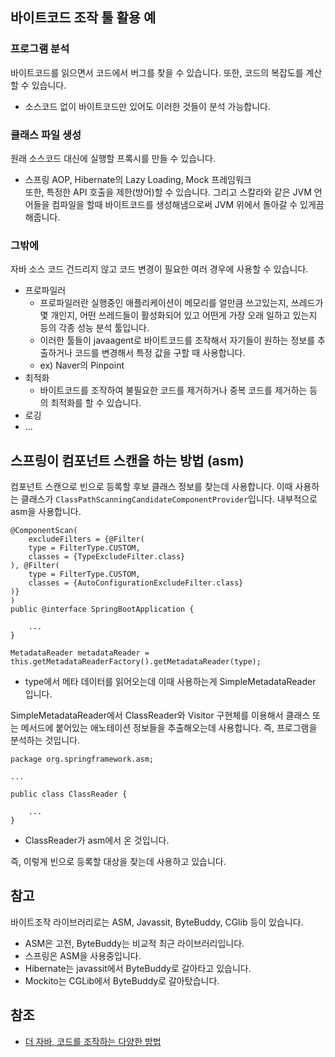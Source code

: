 ## 바이트코드 조작 툴 활용 예
### 프로그램 분석
바이트코드를 읽으면서 코드에서 버그를 찾을 수 있습니다. 또한, 코드의 복잡도를 계산할 수 있습니다.
* 소스코드 없이 바이트코드만 있어도 이러한 것들이 분석 가능합니다.

### 클래스 파일 생성
원래 소스코드 대신에 실행할 프록시를 만들 수 있습니다. 
* 스프링 AOP, Hibernate의 Lazy Loading, Mock 프레임워크   
또한, 특정한 API 호출을 제한(방어)할 수 있습니다. 그리고 스칼라와 같은 JVM 언어들을 컴파일을 할때 바이트코드를 생성해냄으로써 JVM 위에서 돌아갈 수 있게끔 해줍니다.

### 그밖에
자바 소스 코드 건드리지 않고 코드 변경이 필요한 여러 경우에 사용할 수 있습니다.
* 프로파일러
  * 프로파일러란 실행중인 애플리케이션이 메모리를 얼만큼 쓰고있는지, 쓰레드가 몇 개인지, 어떤 쓰레드들이 활성화되어 있고 어떤게 가장 오래 일하고 있는지 등의 각종 성능 분석 툴입니다.
  * 이러한 툴들이 javaagent로 바이트코드를 조작해서 자기들이 원하는 정보를 추출하거나 코드를 변경해서 특정 값을 구할 때 사용합니다.
  * ex) Naver의 Pinpoint
* 최적화
  * 바이트코드를 조작하여 불필요한 코드를 제거하거나 중복 코드를 제거하는 등의 최적화를 할 수 있습니다.
* 로깅
* ...

## 스프링이 컴포넌트 스캔을 하는 방법 (asm)
컴포넌트 스캔으로 빈으로 등록할 후보 클래스 정보를 찾는데 사용합니다. 이때 사용하는 클래스가 ```ClassPathScanningCandidateComponentProvider```입니다. 내부적으로 asm을 사용합니다. 
```
@ComponentScan(
    excludeFilters = {@Filter(
    type = FilterType.CUSTOM,
    classes = {TypeExcludeFilter.class}
), @Filter(
    type = FilterType.CUSTOM,
    classes = {AutoConfigurationExcludeFilter.class}
)}
)
public @interface SpringBootApplication {

    ...
}
```

```
MetadataReader metadataReader = this.getMetadataReaderFactory().getMetadataReader(type);
```
* type에서 메타 데이터를 읽어오는데 이때 사용하는게 SimpleMetadataReader 입니다.

SimpleMetadataReader에서 ClassReader와 Visitor 구현체를 이용해서 클래스 또는 메서드에 붙어있는 애노테이션 정보들을 추출해오는데 사용합니다. 즉, 프로그램을 분석하는 것입니다.
```
package org.springframework.asm;

...

public class ClassReader {

    ...
}
```
* ClassReader가 asm에서 온 것입니다.

즉, 이렇게 빈으로 등록할 대상을 찾는데 사용하고 있습니다.

## 참고
바이트조작 라이브러리로는 ASM, Javassit, ByteBuddy, CGlib 등이 있습니다.
* ASM은 고전, ByteBuddy는 비교적 최근 라이브러리입니다.
* 스프링은 ASM을 사용중입니다.
* Hibernate는 javassit에서 ByteBuddy로 갈아타고 있습니다.
* Mockito는 CGLib에서 ByteBuddy로 갈아탔습니다.

## 참조
* [더 자바, 코드를 조작하는 다양한 방법](https://www.inflearn.com/course/the-java-code-manipulation/dashboard)